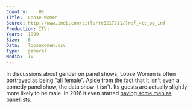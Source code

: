 ```yaml
---
Country:	UK
Title:	Loose Women
Source:	http://www.imdb.com/title/tt0217211/?ref_=tt_ov_inf
Production:	ITV;
Years:	1999-
Size:	6
Data:	loosewomen.csv
Type:	general
Media:	TV
---
```


In discussions about gender on panel shows, Loose Women is often portrayed as being "all female". Aside from the fact that it isn't even a comedy panel show, the data show it isn't. Its guests are actually slightly more likely to be male. In 2016 it even started [having some men as panellists](http://www.radiotimes.com/news/2016-01-14/strictly-come-dancings-craig-revel-horwood-and-peter-andre-become-loose-women-panellists).